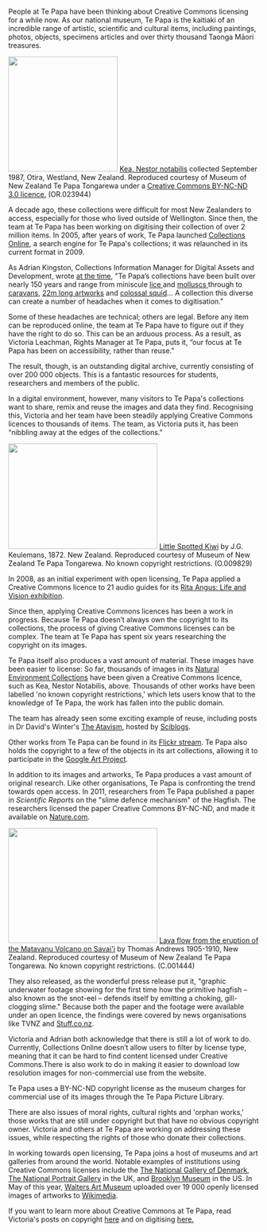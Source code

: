 <html><body><p>People at Te Papa have been thinking about Creative Commons licensing for a while now. As our national museum, Te Papa is the kaitiaki of an incredible range of artistic, scientific and cultural items, including paintings, photos, objects, specimens articles and over thirty thousand Taonga Māori treasures.



<a href="http://creativecommons.org.nz/2012/08/te-papa-joins-the-commons/objimage/" rel="attachment wp-att-1728"><img class=" wp-image-1728 " title="objimage" src="http://creativecommons.org.nz/wp-content/uploads/2012/08/objimage-286x300.jpg" alt="" width="220" height="231"></a> <a href="http://collections.tepapa.govt.nz/ObjectDetails.aspx?oid=225159&amp;coltype=Birds&amp;regno=OR.023944">Kea, Nestor notabilis</a> collected September 1987, Otira, Westland, New Zealand. Reproduced courtesy of Museum of New Zealand Te Papa Tongarewa under a <a href="http://creativecommons.org/licenses/by-nc-nd/3.0/nz/deed.en">Creative Commons BY-NC-ND 3.0 licence.</a> (OR.023944)



A decade ago, these collections were difficult for most New Zealanders to access, especially for those who lived outside of Wellington. Since then, the team at Te Papa has been working on digitising their collection of over 2 million items. In 2005, after years of work, Te Papa launched <a href="http://collections.tepapa.govt.nz/" target="_blank">Collections Online</a>, a search engine for Te Papa's collections; it was relaunched in its current format in 2009.



As Adrian Kingston, Collections Information Manager for Digital Assets and Development, wrote <a href="blog.tepapa.govt.nz/2009/06/11/te-papas-collections-and-digitisation/" target="_blank">at the time</a>, "Te Papa’s collections have been built over nearly 150 years and range from miniscule <a href="http://collections.tepapa.govt.nz/objectdetails.aspx?oid=136235">lice </a>and <a href="http://collections.tepapa.govt.nz/objectdetails.aspx?oid=159261">molluscs </a>through to <a href="http://collections.tepapa.govt.nz/objectdetails.aspx?oid=626335">caravans</a>, <a href="http://collections.tepapa.govt.nz/objectdetails.aspx?oid=38080">22m long artworks</a> and <a href="http://collections.tepapa.govt.nz/search.aspx?term=colossal&amp;imagesonly=on">colossal squid</a>... A collection this diverse can create a number of headaches when it comes to digitisation."



Some of these headaches are technical; others are legal. Before any item can be reproduced online, the team at Te Papa have to figure out if they have the right to do so. This can be an arduous process. As a result, as Victoria Leachman, Rights Manager at Te Papa, puts it, “our focus at Te Papa has been on accessibility, rather than reuse."



The result, though, is an outstanding digital archive, currently consisting of over 200 000 objects. This is a fantastic resources for students, researchers and members of the public.



In a digital environment, however, many visitors to Te Papa's collections want to share, remix and reuse the images and data they find. Recognising this, Victoria and her team have been steadily applying Creative Commons licences to thousands of items. The team, as Victoria puts it, has been “nibbling away at the edges of the collections."



<a href="http://creativecommons.org.nz/2012/08/te-papa-joins-the-commons/kiwi-2/" rel="attachment wp-att-1729"><img class=" wp-image-1729 " title="Kiwi" src="http://creativecommons.org.nz/wp-content/uploads/2012/08/Kiwi-300x212.png" alt="" width="300" height="212"></a> <a href="http://collections.tepapa.govt.nz/objectdetails.aspx?oid=159924&amp;imagesonly=true&amp;term=kiwi">Little Spotted Kiwi</a> by J.G. Keulemans, 1872. New Zealand. Reproduced courtesy of Museum of New Zealand Te Papa Tongarewa. No known copyright restrictions. (O.009829)



In 2008, as an initial experiment with open licensing, Te Papa applied a Creative Commons licence to 21 audio guides for its <a href="http://collections.tepapa.govt.nz/exhibitions/ritaangus/downloads.aspx" target="_blank">Rita Angus: Life and Vision exhib</a><a href="http://collections.tepapa.govt.nz/exhibitions/ritaangus/downloads.aspx" target="_blank">ition</a>.



Since then, applying Creative Commons licences has been a work in progress. Because Te Papa doesn’t always own the copyright to its collections, the process of giving Creative Commons licenses can be complex. The team at Te Papa has spent six years researching the copyright on its images.



Te Papa itself also produces a vast amount of material. These images have been easier to license: So far, thousands of images in its <a href="http://collections.tepapa.govt.nz/theme.aspx?irn=2848" target="_blank">Natural Environment Collections</a> have been given a Creative Commons licence, such as Kea, Nestor Notabilis, above. Thousands of other works have been labelled 'no known copyright restrictions,' which lets users know that to the knowledge of Te Papa, the work has fallen into the public domain.



The team has already seen some exciting example of reuse, including posts in Dr David's Winter's <a href="http://sciblogs.co.nz/the-atavism/2012/08/05/sunday-spinelessness-how-snails-conquered-the-land-again-and-again/" target="_blank">The Atavism</a>, hosted by <a href="http://sciblogs.co.nz/" target="_blank">Sciblogs</a>.



Other works from Te Papa can be found in its <a href="http://www.flickr.com/photos/tepapa/" target="_blank">Flickr stream</a>. Te Papa also holds the copyright to a few of the objects in its art collections, allowing it to participate in the <a href="http://www.googleartproject.com/collection/te-papa/" target="_blank">Google Art Project</a>.



In addition to its images and artworks, Te Papa produces a vast amount of original research. Like other organisations, Te Papa is confronting the trend towards open access. In 2011, researchers from Te Papa published a paper in <em>Scientific Reports</em> on the "slime defence mechanism" of the Hagfish. The researchers licensed the paper Creative Commons BY-NC-ND, and made it available on <a href="http://www.nature.com/srep/2011/111027/srep00131/full/srep00131.html" target="_blank">Nature.com</a>.



<a href="http://creativecommons.org.nz/2012/08/te-papa-joins-the-commons/te-papa-image/" rel="attachment wp-att-1738"><img class=" wp-image-1738 " title="Te Papa image" src="http://creativecommons.org.nz/wp-content/uploads/2012/08/Te-Papa-image.jpg" alt="" width="300" height="231"></a> <a href="http://collections.tepapa.govt.nz/ObjectDetails.aspx?oid=112618&amp;coltype=Photography&amp;regno=C.001444">Lava flow from the eruption of the Matavanu Volcano on Savai'i</a> by Thomas Andrews 1905-1910, New Zealand. Reproduced courtesy of Museum of New Zealand Te Papa Tongarewa. No known copyright restrictions. (C.001444)



They also released, as the wonderful press release put it, "graphic underwater footage showing for the first time how the primitive hagfish – also known as the snot-eel – defends itself by emitting a choking, gill-clogging slime." Because both the paper and the footage were available under an open licence, the findings were covered by news organisations like TVNZ and <a href="http://www.google.co.nz/url?sa=t&amp;rct=j&amp;q=&amp;esrc=s&amp;source=newssearch&amp;cd=1&amp;cad=rja&amp;ved=0CDIQqQIwAA&amp;url=http%3A%2F%2Fwww.stuff.co.nz%2Fnational%2F5868827%2FAmazing-footage-How-the-hagfish-repels-predators%2F&amp;ei=ipY-UOiyNofzmAWCtICADQ&amp;usg=AFQjCNF7Ba6mBvax-wC5SpMgNaRPgkFPnQ&amp;sig2=BLJnyMbcoj4nF6PQodQl8A" target="_blank">Stuff.co.nz</a>.



Victoria and Adrian both acknowledge that there is still a lot of work to do. Currently, Collections Online doesn’t allow users to filter by license type, meaning that it can be hard to find content licensed under Creative Commons.There is also work to do in making it easier to download low resolution images for non-commercial use from the website.



Te Papa uses a BY-NC-ND copyright license as the museum charges for commercial use of its images through the Te Papa Picture Library.



There are also issues of moral rights, cultural rights and 'orphan works,' those works that are still under copyright but that have no obvious copyright owner. Victoria and others at Te Papa are working on addressing these issues, while respecting the rights of those who donate their collections.



In working towards open licensing, Te Papa joins a host of museums and art galleries from around the world. Notable examples of institutions using Creative Commons licenses include the <a href="http://www.smk.dk/en/explore-the-art/the-royal-collections/free-download-of-art-works/" target="_blank">The National Gallery of Denmark</a>, <a href="http://www.npg.org.uk/" target="_blank">The National Portrait Gallery</a> in the UK, and <a href="http://www.brooklynmuseum.org/copyright.php" target="_blank">Brooklyn Museum</a> in the US. In May of this year, <a href="http://thewalters.org/news/releases/pressdetail.aspx?e_id=385" target="_blank">Walters Art Museum</a> uploaded over 19 000 openly licensed images of artworks to <a href="http://commons.wikimedia.org/wiki/Category:Collections_of_the_Walters_Art_Museum" target="_blank">Wikimedia</a>.



If you want to learn more about Creative Commons at Te Papa, read Victoria's posts on copyright <a href="http://blog.tepapa.govt.nz/?s=creative+commons" target="_blank">here</a> and on digitising <a href="http://blog.tepapa.govt.nz/2009/06/10/digitisation-copyright-and-collections-online/" target="_blank"> here.</a></p></body></html>